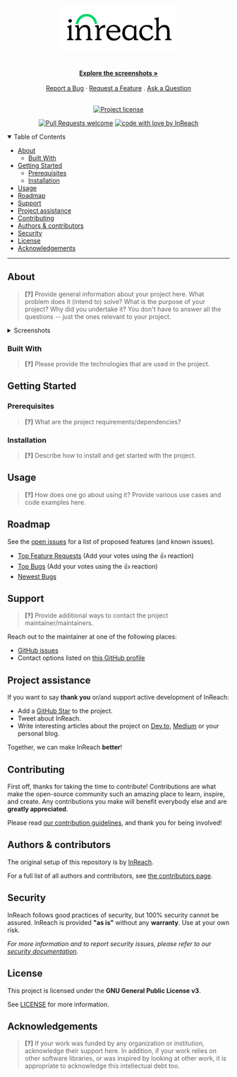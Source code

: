 <h1 align="center">
  <a href="https://github.com/asylum-connect/inreach">
    <picture>
  <source media="(prefers-color-scheme: dark)" srcset="docs/images/InReach_Logo_White_RGB-1024x384.webp">
  <img alt="InReach Logo" src="docs/images/InReach_Logo_Color_RGB-1024x384.webp" height=100>
</picture>
  </a>
</h1>

<div align="center">
  <br />
  <a href="#about"><strong>Explore the screenshots »</strong></a>
  <br />
  <br />
  <a href="https://github.com/asylum-connect/inreach/issues/new?assignees=&labels=bug&template=01_BUG_REPORT.md&title=bug%3A+">Report a Bug</a>
  ·
  <a href="https://github.com/asylum-connect/inreach/issues/new?assignees=&labels=enhancement&template=02_FEATURE_REQUEST.md&title=feat%3A+">Request a Feature</a>
  .
  <a href="https://github.com/asylum-connect/inreach/issues/new?assignees=&labels=question&template=04_SUPPORT_QUESTION.md&title=support%3A+">Ask a Question</a>
</div>

<div align="center">
<br />

[![Project license](https://img.shields.io/badge/license-GPLv3-red?style=flat-square)](LICENSE)

[![Pull Requests welcome](https://img.shields.io/badge/PRs-welcome-ff69b4.svg?style=flat-square)](https://github.com/asylum-connect/inreach/issues?q=is%3Aissue+is%3Aopen+label%3A%22help+wanted%22)
[![code with love by InReach](https://img.shields.io/badge/%3C%2F%3E%20with%20%E2%99%A5%20by-InReach%20%26%20Friends-ff1414.svg?style=flat-square)](https://github.com/asylum-connect)

</div>

<details open="open">
<summary>Table of Contents</summary>

- [About](#about)
  - [Built With](#built-with)
- [Getting Started](#getting-started)
  - [Prerequisites](#prerequisites)
  - [Installation](#installation)
- [Usage](#usage)
- [Roadmap](#roadmap)
- [Support](#support)
- [Project assistance](#project-assistance)
- [Contributing](#contributing)
- [Authors & contributors](#authors--contributors)
- [Security](#security)
- [License](#license)
- [Acknowledgements](#acknowledgements)

</details>

---

## About

> **[?]**
> Provide general information about your project here.
> What problem does it (intend to) solve?
> What is the purpose of your project?
> Why did you undertake it?
> You don't have to answer all the questions -- just the ones relevant to your project.

<details>
<summary>Screenshots</summary>
<br>

> **[?]**
> Please provide your screenshots here.

|                               Home Page                               |                               Login Page                               |
| :-------------------------------------------------------------------: | :--------------------------------------------------------------------: |
| <img src="docs/images/screenshot.png" title="Home Page" width="100%"> | <img src="docs/images/screenshot.png" title="Login Page" width="100%"> |

</details>

### Built With

> **[?]**
> Please provide the technologies that are used in the project.

## Getting Started

### Prerequisites

> **[?]**
> What are the project requirements/dependencies?

### Installation

> **[?]**
> Describe how to install and get started with the project.

## Usage

> **[?]**
> How does one go about using it?
> Provide various use cases and code examples here.

## Roadmap

See the [open issues](https://github.com/asylum-connect/inreach/issues) for a list of proposed features (and known issues).

- [Top Feature Requests](https://github.com/asylum-connect/inreach/issues?q=label%3Aenhancement+is%3Aopen+sort%3Areactions-%2B1-desc) (Add your votes using the 👍 reaction)
- [Top Bugs](https://github.com/asylum-connect/inreach/issues?q=is%3Aissue+is%3Aopen+label%3Abug+sort%3Areactions-%2B1-desc) (Add your votes using the 👍 reaction)
- [Newest Bugs](https://github.com/asylum-connect/inreach/issues?q=is%3Aopen+is%3Aissue+label%3Abug)

## Support

> **[?]**
> Provide additional ways to contact the project maintainer/maintainers.

Reach out to the maintainer at one of the following places:

- [GitHub issues](https://github.com/asylum-connect/inreach/issues/new?assignees=&labels=question&template=04_SUPPORT_QUESTION.md&title=support%3A+)
- Contact options listed on [this GitHub profile](https://github.com/asylum-connect)

## Project assistance

If you want to say **thank you** or/and support active development of InReach:

- Add a [GitHub Star](https://github.com/asylum-connect/inreach) to the project.
- Tweet about InReach.
- Write interesting articles about the project on [Dev.to](https://dev.to/), [Medium](https://medium.com/) or your personal blog.

Together, we can make InReach **better**!

## Contributing

First off, thanks for taking the time to contribute! Contributions are what make the open-source community such an amazing place to learn, inspire, and create. Any contributions you make will benefit everybody else and are **greatly appreciated**.

Please read [our contribution guidelines](docs/CONTRIBUTING.md), and thank you for being involved!

## Authors & contributors

The original setup of this repository is by [InReach](https://github.com/asylum-connect).

For a full list of all authors and contributors, see [the contributors page](https://github.com/asylum-connect/inreach/contributors).

## Security

InReach follows good practices of security, but 100% security cannot be assured.
InReach is provided **"as is"** without any **warranty**. Use at your own risk.

_For more information and to report security issues, please refer to our [security documentation](docs/SECURITY.md)._

## License

This project is licensed under the **GNU General Public License v3**.

See [LICENSE](LICENSE) for more information.

## Acknowledgements

> **[?]**
> If your work was funded by any organization or institution, acknowledge their support here.
> In addition, if your work relies on other software libraries, or was inspired by looking at other work, it is appropriate to acknowledge this intellectual debt too.

